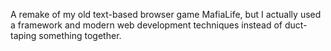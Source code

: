 A remake of my old text-based browser game MafiaLife, but I actually used a framework and modern web development techniques instead of duct-taping something together.
